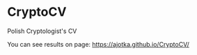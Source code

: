 # CryptoCV
Polish Cryptologist's CV

You can see results on page: https://ajotka.github.io/CryptoCV/

